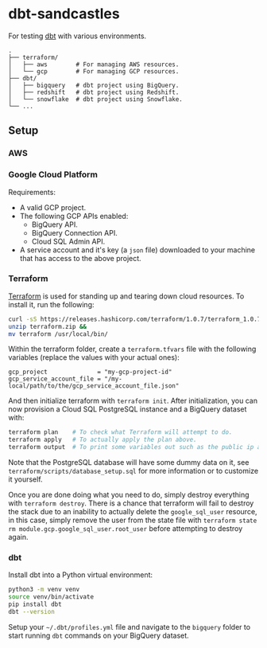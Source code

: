 # dbt-sandcastles

For testing [dbt](https://www.getdbt.com/) with various environments.

```
.
├── terraform/
│   ├── aws        # For managing AWS resources.
│   └── gcp        # For managing GCP resources.
├── dbt/
│   ├── bigquery   # dbt project using BigQuery.
│   ├── redshift   # dbt project using Redshift.
│   └── snowflake  # dbt project using Snowflake.
└── ...
```

## Setup

### AWS

### Google Cloud Platform

Requirements:

- A valid GCP project.
- The following GCP APIs enabled:
  - BigQuery API.
  - BigQuery Connection API.
  - Cloud SQL Admin API.
- A service account and it's key (a `json` file) downloaded to your machine that has access to the above project.

### Terraform

[Terraform](https://www.terraform.io/) is used for standing up and tearing down cloud resources. To install it, run the following:

```sh
curl -sS https://releases.hashicorp.com/terraform/1.0.7/terraform_1.0.7_darwin_amd64.zip > terraform.zip &&
unzip terraform.zip &&
mv terraform /usr/local/bin/
```

Within the terraform folder, create a `terraform.tfvars` file with the following variables (replace the values with your actual ones):

```
gcp_project              = "my-gcp-project-id"
gcp_service_account_file = "/my-local/path/to/the/gcp_service_account_file.json"
```

And then initialize terraform with `terraform init`. After initialization, you can now provision a Cloud SQL PostgreSQL instance and a BigQuery dataset with:

```sh
terraform plan    # To check what Terraform will attempt to do.
terraform apply   # To actually apply the plan above.
terraform output  # To print some variables out such as the public ip address of the postgres database.
```

Note that the PostgreSQL database will have some dummy data on it, see `terraform/scripts/database_setup.sql` for more information or to customize it yourself.

Once you are done doing what you need to do, simply destroy everything with `terraform destroy`.
There is a chance that terraform will fail to destroy the stack due to an inability to actually
delete the `google_sql_user` resource, in this case, simply remove the user from the state file
with `terraform state rm module.gcp.google_sql_user.root_user` before attempting to destroy again.

### dbt

Install dbt into a Python virtual environment:

```sh
python3 -m venv venv
source venv/bin/activate
pip install dbt
dbt --version
```

Setup your `~/.dbt/profiles.yml` file and navigate to the `bigquery` folder to start running `dbt` commands on your BigQuery dataset.
